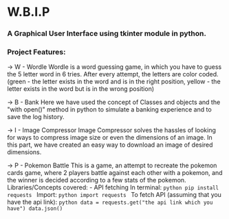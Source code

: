 # W.B.I.P
### A Graphical User Interface using tkinter module in python.
### Project Features:

  -> W - Wordle
      Wordle is a word guessing game, in which you have to guess the 5 letter word in 6 tries. After every attempt, the letters are color coded. (green - the letter exists in the word and is in the right position, yellow - the letter exists in the word but is in the wrong position)
      
  -> B - Bank
      Here we have used the concept of Classes and objects and the "with open()" method in python to simulate a banking experience and to save the log history.
      
  -> I - Image Compressor
      Image Compressor solves the hassles of looking for ways to compress image size or even the dimensions of an image. In this part, we have created an easy way to download an image of desired dimensions.
      
  -> P - Pokemon Battle
      This is a game, an attempt to recreate the pokemon cards game, where 2 players battle against each other with a pokemon, and the winner is decided according to a few stats of the pokemon.
      Libraries/Concepts covered:
      - API fetching
      In terminal:
      ```python
      pip install requests
      ```
      Import:
      ```python
      import requests
      ```
      To fetch API (assuming that you have the api link):
      ```python
      data = requests.get("the api link which you have")
      data.json()
      ```

